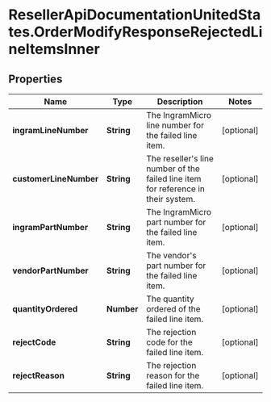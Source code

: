 # ResellerApiDocumentationUnitedStates.OrderModifyResponseRejectedLineItemsInner

## Properties

Name | Type | Description | Notes
------------ | ------------- | ------------- | -------------
**ingramLineNumber** | **String** | The IngramMicro line number for the failed line item. | [optional] 
**customerLineNumber** | **String** | The reseller&#39;s line number of the failed line item for reference in their system. | [optional] 
**ingramPartNumber** | **String** | The IngramMicro part number for the failed line item. | [optional] 
**vendorPartNumber** | **String** | The vendor&#39;s part number for the failed line item. | [optional] 
**quantityOrdered** | **Number** | The quantity ordered of the failed line item. | [optional] 
**rejectCode** | **String** | The rejection code for the failed line item. | [optional] 
**rejectReason** | **String** | The rejection reason for the failed line item. | [optional] 


